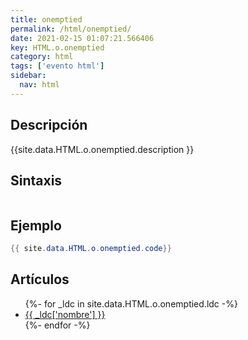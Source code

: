 ```yaml
---
title: onemptied
permalink: /html/onemptied/
date: 2021-02-15 01:07:21.566406
key: HTML.o.onemptied
category: html
tags: ['evento html']
sidebar: 
  nav: html
---
```


## Descripción
{{site.data.HTML.o.onemptied.description }}

## Sintaxis
~~~html
~~~

## Ejemplo
~~~java
{{ site.data.HTML.o.onemptied.code}}
~~~

## Artículos
<ul>
{%- for _ldc in site.data.HTML.o.onemptied.ldc -%}
   <li>
       <a href="{{_ldc['url'] }}">{{ _ldc['nombre'] }}</a>
   </li>
{%- endfor -%}
</ul>
